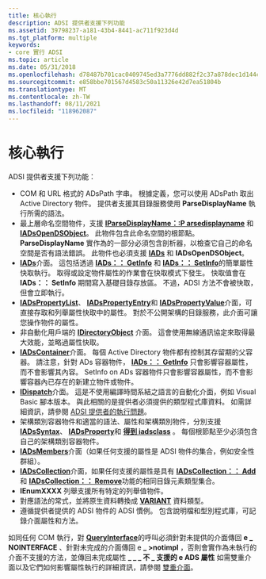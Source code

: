 ```yaml
---
title: 核心執行
description: ADSI 提供者支援下列功能
ms.assetid: 39798237-a181-43b4-8441-ac711f923d4d
ms.tgt_platform: multiple
keywords:
- core 實行 ADSI
ms.topic: article
ms.date: 05/31/2018
ms.openlocfilehash: d78487b701cac0409745ed3a7776dd882f2c37a878dec1d144c3b52a426db487
ms.sourcegitcommit: e858bbe701567d4583c50a11326e42d7ea51804b
ms.translationtype: MT
ms.contentlocale: zh-TW
ms.lasthandoff: 08/11/2021
ms.locfileid: "118962087"
---
```

# <a name="core-implementation"></a>核心執行

ADSI 提供者支援下列功能：

-   COM 和 URL 格式的 ADsPath 字串。 根據定義，您可以使用 ADsPath 取出 Active Directory 物件。 提供者支援其目錄服務使用 **ParseDisplayName** 執行所需的語法。
-   最上層命名空間物件，支援 [**IParseDisplayName：:P arsedisplayname**](/windows/win32/api/oleidl/nf-oleidl-iparsedisplayname-parsedisplayname) 和 [**IADsOpenDSObject**](/windows/desktop/api/Iads/nn-iads-iadsopendsobject)。 此物件包含此命名空間的根節點。 **ParseDisplayName** 實作為的一部分必須包含剖析器，以檢查它自己的命名空間是否有語法錯誤。 此物件也必須支援 [**IADs**](/windows/desktop/api/Iads/nn-iads-iads) 和 **IADsOpenDSObject**。
-   [**IADs**](/windows/desktop/api/Iads/nn-iads-iads)介面。 這包括透過 [**IADs：： GetInfo**](/windows/desktop/api/Iads/nf-iads-iads-getinfo) 和 [**IADs：： SetInfo**](/windows/desktop/api/Iads/nf-iads-iads-setinfo)的簡單屬性快取執行。 取得或設定物件屬性的作業會在快取模式下發生。 快取值會在 **IADs：： SetInfo** 期間寫入基礎目錄存放區。 不過，ADSI 方法不會被快取，但會立即執行。
-   [**IADsPropertyList**](/windows/desktop/api/Iads/nn-iads-iadspropertylist)、 [**IADsPropertyEntry**](/windows/desktop/api/Iads/nn-iads-iadspropertyentry)和 [**IADsPropertyValue**](/windows/desktop/api/Iads/nn-iads-iadspropertyvalue)介面，可直接存取和列舉屬性快取中的屬性。 對於不公開架構的目錄服務，此介面可讓您操作物件的屬性。
-   非自動化用戶端的 [**IDirectoryObject**](/windows/desktop/api/Iads/nn-iads-idirectoryobject) 介面。 這會使用無線通訊協定來取得最大效能，並略過屬性快取。
-   [**IADsContainer**](/windows/desktop/api/Iads/nn-iads-iadscontainer)介面。 每個 Active Directory 物件都有控制其存留期的父容器。 請注意，針對 ADs 容器物件， [**IADs：： GetInfo**](/windows/desktop/api/Iads/nf-iads-iads-getinfo) 只會影響容器屬性，而不會影響其內容。 SetInfo on ADs 容器物件只會影響容器屬性，而不會影響容器內已存在的新建立物件或物件。
-   [**IDispatch**](/windows/win32/api/oaidl/nn-oaidl-idispatch)介面。 這是不使用編譯時間系結之語言的自動化介面，例如 Visual Basic 腳本版本。 與此相關的是提供者必須提供的類型程式庫資料。 如需詳細資訊，請參閱 [ADSI 提供者的執行問題](implementation-issues-for-adsi-providers.md)。
-   架構類別容器物件和適當的語法、屬性和架構類別物件，分別支援 [**IADsSyntax**](/windows/desktop/api/Iads/nn-iads-iadssyntax)、 [**IADsProperty**](/windows/desktop/api/Iads/nn-iads-iadsproperty)和 [**得到 iadsclass**](/windows/desktop/api/Iads/nn-iads-iadsclass) 。 每個根節點至少必須包含自己的架構類別容器物件。
-   [**IADsMembers**](/windows/desktop/api/Iads/nn-iads-iadsmembers)介面（如果任何支援的屬性是 ADSI 物件的集合，例如安全性群組）。
-   [**IADsCollection**](/windows/desktop/api/Iads/nn-iads-iadscollection)介面，如果任何支援的屬性是具有 [**IADsCollection：： Add**](/windows/desktop/api/Iads/nf-iads-iadscollection-add)和 [**IADsCollection：： Remove**](/windows/desktop/api/Iads/nf-iads-iadscollection-remove)功能的相同目錄元素類型集合。
-   **IEnumXXXX** 列舉支援所有特定的列舉值物件。
-   對應語法的常式，並將原生資料轉換成 [**VARIANT**](/windows/win32/api/oaidl/ns-oaidl-variant) 資料類型。
-   遵循提供者提供的 ADSI 物件的 ADSI 慣例。 包含說明檔和型別程式庫，可記錄介面屬性和方法。

如同任何 COM 執行，對 [**QueryInterface**](/windows/win32/api/unknwn/nf-unknwn-iunknown-queryinterface(q))的呼叫必須針對未提供的介面傳回 **e \_ NOINTERFACE** 、針對未完成的介面傳回 e **\_ >notimpl** ，否則會實作為未執行的介面不支援的方法，並傳回未完成屬性 **\_ \_ \_ 不 \_ 支援的 e ADS 屬性** 如需雙重介面以及它們如何影響屬性執行的詳細資訊，請參閱 [雙重介面](dual-interfaces.md)。

 

 